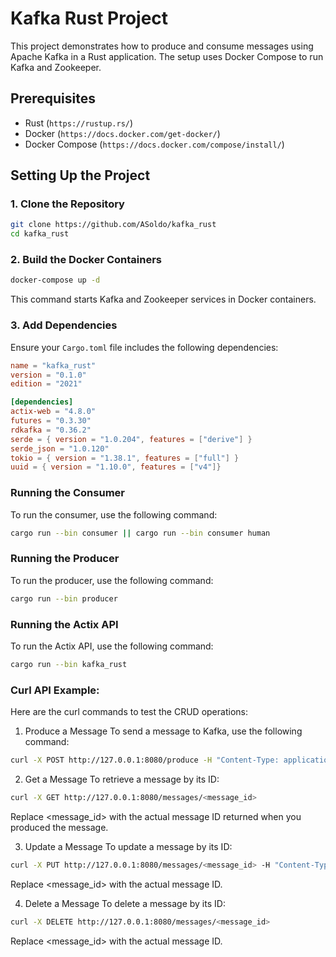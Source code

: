# Kafka Rust Project

This project demonstrates how to produce and consume messages using Apache Kafka in a Rust application. The setup uses Docker Compose to run Kafka and Zookeeper.

## Prerequisites

- Rust (`https://rustup.rs/`)
- Docker (`https://docs.docker.com/get-docker/`)
- Docker Compose (`https://docs.docker.com/compose/install/`)

## Setting Up the Project

### 1. Clone the Repository

```sh
git clone https://github.com/ASoldo/kafka_rust
cd kafka_rust
```

### 2. Build the Docker Containers

```sh
docker-compose up -d
```

This command starts Kafka and Zookeeper services in Docker containers.

### 3. Add Dependencies

Ensure your `Cargo.toml` file includes the following dependencies:

```toml
name = "kafka_rust"
version = "0.1.0"
edition = "2021"

[dependencies]
actix-web = "4.8.0"
futures = "0.3.30"
rdkafka = "0.36.2"
serde = { version = "1.0.204", features = ["derive"] }
serde_json = "1.0.120"
tokio = { version = "1.38.1", features = ["full"] }
uuid = { version = "1.10.0", features = ["v4"]}
```

### Running the Consumer

To run the consumer, use the following command:

```sh
cargo run --bin consumer || cargo run --bin consumer human
```

### Running the Producer

To run the producer, use the following command:

```sh
cargo run --bin producer
```

### Running the Actix API

To run the Actix API, use the following command:

```sh
cargo run --bin kafka_rust
```

### Curl API Example:

Here are the curl commands to test the CRUD operations:

1. Produce a Message
   To send a message to Kafka, use the following command:

```sh
curl -X POST http://127.0.0.1:8080/produce -H "Content-Type: application/json" -d '{"message": "Hello, Kafka!", "key": "some_key"}'
```

2. Get a Message
   To retrieve a message by its ID:

```sh
curl -X GET http://127.0.0.1:8080/messages/<message_id>
```

Replace <message_id> with the actual message ID returned when you produced the message.

3. Update a Message
   To update a message by its ID:

```sh
curl -X PUT http://127.0.0.1:8080/messages/<message_id> -H "Content-Type: application/json" -d '{"message": "Updated message", "key": "new_key"}'
```

Replace <message_id> with the actual message ID.

4. Delete a Message
   To delete a message by its ID:

```sh
curl -X DELETE http://127.0.0.1:8080/messages/<message_id>
```

Replace <message_id> with the actual message ID.
